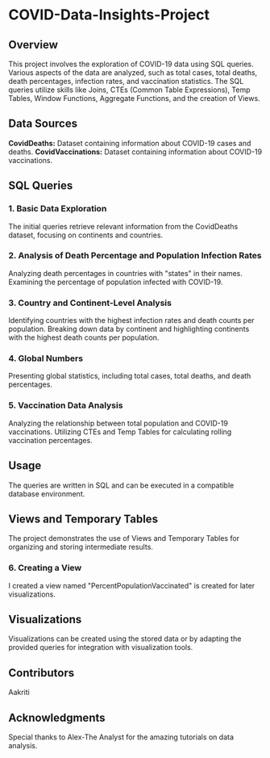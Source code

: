 # COVID-Data-Insights-Project

## Overview

This project involves the exploration of COVID-19 data using SQL queries. Various aspects of the data are analyzed, such as total cases, total deaths, death percentages, infection rates, and vaccination statistics. The SQL queries utilize skills like Joins, CTEs (Common Table Expressions), Temp Tables, Window Functions, Aggregate Functions, and the creation of Views.

## Data Sources

**CovidDeaths:** Dataset containing information about COVID-19 cases and deaths.
**CovidVaccinations:** Dataset containing information about COVID-19 vaccinations.

## SQL Queries

### 1. Basic Data Exploration
The initial queries retrieve relevant information from the CovidDeaths dataset, focusing on continents and countries.

### 2. Analysis of Death Percentage and Population Infection Rates
Analyzing death percentages in countries with "states" in their names.
Examining the percentage of population infected with COVID-19.

### 3. Country and Continent-Level Analysis
Identifying countries with the highest infection rates and death counts per population.
Breaking down data by continent and highlighting continents with the highest death counts per population.

### 4. Global Numbers
Presenting global statistics, including total cases, total deaths, and death percentages.

### 5. Vaccination Data Analysis
Analyzing the relationship between total population and COVID-19 vaccinations.
Utilizing CTEs and Temp Tables for calculating rolling vaccination percentages.

## Usage
The queries are written in SQL and can be executed in a compatible database environment.

## Views and Temporary Tables
The project demonstrates the use of Views and Temporary Tables for organizing and storing intermediate results.

### 6. Creating a View
I created a view named "PercentPopulationVaccinated" is created for later visualizations.

## Visualizations
Visualizations can be created using the stored data or by adapting the provided queries for integration with visualization tools.

## Contributors
Aakriti

## Acknowledgments
Special thanks to Alex-The Analyst for the amazing tutorials on data analysis.
